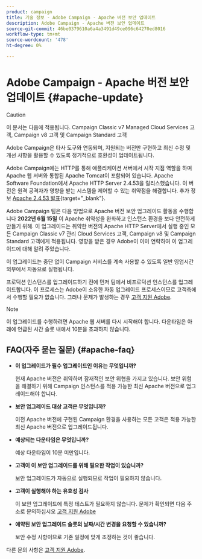 ```yaml
---
product: campaign
title: 기술 정보 - Adobe Campaign - Apache 버전 보안 업데이트
description: Adobe Campaign - Apache 버전 보안 업데이트
source-git-commit: 46be0379610a6a4a3491d49ce096c64270ed8016
workflow-type: tm+mt
source-wordcount: '478'
ht-degree: 0%

---
```


# Adobe Campaign - Apache 버전 보안 업데이트 {#apache-update}

>[!CAUTION]
>이 문서는 다음에 적용됩니다. Campaign Classic v7 Managed Cloud Services 고객, Campaign v8 고객 및 Campaign Standard 고객

Adobe Campaign은 타사 도구와 연동되며, 지원되는 버전만 구현하고 최신 수정 및 개선 사항을 활용할 수 있도록 정기적으로 호환성이 업데이트됩니다.

Adobe Campaign에는 HTTP를 통해 애플리케이션 서버에서 시작 지점 역할을 하며 Apache 웹 서버와 통합된 Apache Tomcat이 포함되어 있습니다. Apache Software Foundation에서 Apache HTTP Server 2.4.53을 릴리스했습니다. 이 버전은 원격 공격자가 영향을 받는 시스템을 제어할 수 있는 취약점을 해결합니다. 추가 정보 [Apache 2.4.53 발표](https://downloads.apache.org/httpd/Announcement2.4.html){target=&quot;_blank&quot;}.

Adobe Campaign 팀은 다음 방법으로 Apache 버전 보안 업그레이드 활동을 수행합니다 **2022년 6월 15일** 이 Apache 취약성을 완화하고 인스턴스 환경을 보다 안전하게 만들기 위해. 이 업그레이드는 취약한 버전의 Apache HTTP Server에서 실행 중인 모든 Campaign Classic v7 관리 Cloud Services 고객, Campaign v8 및 Campaign Standard 고객에게 적용됩니다. 영향을 받은 경우 Adobe이 이미 연락하여 이 업그레이드에 대해 알려 주었습니다.

이 업그레이드는 중단 없이 Campaign 서비스를 계속 사용할 수 있도록 일반 영업시간 외부에서 자동으로 실행됩니다.

프로덕션 인스턴스를 업그레이드하기 전에 먼저 팀에서 비프로덕션 인스턴스를 업그레이드합니다. 이 프로세스는 Adobe이 소유한 자동 업그레이드 프로세스이므로 고객측에서 수행할 필요가 없습니다. 그러나 문제가 발생하는 경우 [고객 지원 Adobe](https://experienceleague.adobe.com/?support-solution=Campaign#support).


>[!NOTE]
>이 업그레이드를 수행하려면 Apache 웹 서버를 다시 시작해야 합니다. 다운타임은 아래에 언급된 시간 슬롯 내에서 10분을 초과하지 않습니다.

## FAQ(자주 묻는 질문) {#apache-faq}

* **이 업그레이드가 필수 업그레이드인 이유는 무엇입니까?**

   현재 Apache 버전은 취약하며 잠재적인 보안 위협을 가지고 있습니다. 보안 위험을 해결하기 위해 Campaign 인스턴스를 적용 가능한 최신 Apache 버전으로 업그레이드해야 합니다.


* **보안 업그레이드 대상 고객은 무엇입니까?**

   이전 Apache 버전에 구현된 Campaign 환경을 사용하는 모든 고객은 적용 가능한 최신 Apache 버전으로 업그레이드됩니다.

* **예상되는 다운타임은 무엇입니까?**

   예상 다운타임이 10분 미만입니다.

* **고객이 이 보안 업그레이드를 위해 필요한 작업이 있습니까?**

   보안 업그레이드가 자동으로 실행되므로 작업이 필요하지 않습니다.

* **고객이 실행해야 하는 유효성 검사**

   이 보안 업그레이드에 특정 테스트가 필요하지 않습니다. 문제가 확인되면 다음 주소로 문의하십시오 [고객 지원 Adobe](https://experienceleague.adobe.com/?support-solution=Campaign#support)


* **예약된 보안 업그레이드 슬롯의 날짜/시간 변경을 요청할 수 있습니까?**

   보안 수정 사항이므로 기존 일정에 맞게 조정하는 것이 좋습니다.


다른 문의 사항은 [고객 지원 Adobe](https://experienceleague.adobe.com/?support-solution=Campaign#support).
